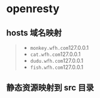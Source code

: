 # openresty

## hosts 域名映射

> - `monkey.wfh.com`127.0.0.1
> - `cat.wfh.com`127.0.0.1
> - `dudu.wfh.com`127.0.0.1
> - `fish.wfh.com`127.0.0.1

## 静态资源映射到 src 目录
